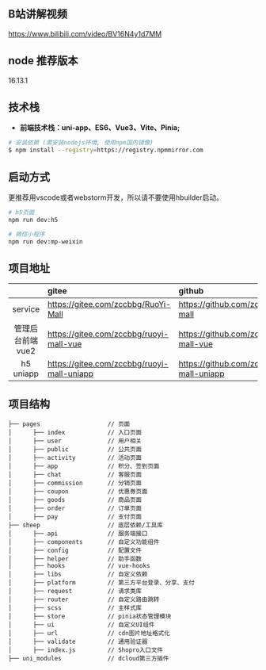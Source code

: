 ## B站讲解视频
https://www.bilibili.com/video/BV16N4y1d7MM

## node 推荐版本
16.13.1

## 技术栈

- **前端技术栈：uni-app、ES6、Vue3、Vite、Pinia;**

```bash
# 安装依赖 (需安装nodejs环境, 使用npm国内镜像)
$ npm install --registry=https://registry.npmmirror.com
```
## 启动方式
更推荐用vscode或者webstorm开发，所以请不要使用hbuilder启动。
```bash
# h5页面
npm run dev:h5

# 微信小程序
npm run dev:mp-weixin
```

## 项目地址
|            | gitee                                      | github                                       |
|:----------:|:-------------------------------------------|:---------------------------------------------|
|  service   | https://gitee.com/zccbbg/RuoYi-Mall        | https://github.com/zccbbg/ruoyi-mall    |
| 管理后台前端vue2 | https://gitee.com/zccbbg/ruoyi-mall-vue| https://github.com/zccbbg/ruoyi-mall-vue |
| h5 uniapp  | https://gitee.com/zccbbg/ruoyi-mall-uniapp | https://github.com/zccbbg/ruoyi-mall-uniapp  |
## 项目结构

```
├── pages                   // 页面
│      ├── index            // 入口页面
│      ├── user             // 用户相关
│      ├── public           // 公共页面
│      ├── activity         // 活动页面
│      ├── app              // 积分、签到页面
│      ├── chat             // 客服页面
│      ├── commission       // 分销页面
│      ├── coupon           // 优惠券页面
│      ├── goods            // 商品页面
│      ├── order            // 订单页面
│      ├── pay              // 支付页面
├── sheep                   // 底层依赖/工具库
│      ├── api              // 服务端接口
│      ├── components       // 自定义功能组件
│      ├── config           // 配置文件
│      ├── helper           // 助手函数
│      ├── hooks            // vue-hooks
│      ├── libs             // 自定义依赖
│      ├── platform         // 第三方平台登录、分享、支付
│      ├── request          // 请求类库
│      ├── router           // 自定义路由跳转
│      ├── scss             // 主样式库
│      ├── store            // pinia状态管理模块
│      ├── ui               // 自定义UI组件
│      ├── url              // cdn图片地址格式化
│      ├── validate         // 通用验证器
│      ├── index.js         // Shopro入口文件
├── uni_modules             // dcloud第三方插件

```
